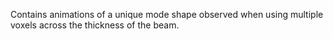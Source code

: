 Contains animations of a unique mode shape observed when using multiple voxels across the thickness of the beam.

